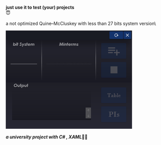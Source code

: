 **just use it to test (your) projects**\
:innocent:	
<br>a not optimized Quine–McCluskey with less than 27 bits system version\


![capture](QM_WPF/Capture.PNG)

***a university project with C# , XAML***:man_technologist:	
